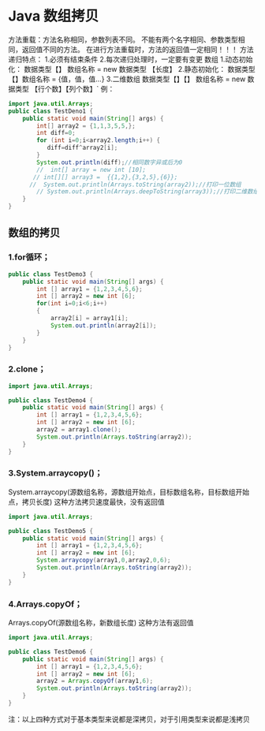 # Java 数组拷贝

方法重载：方法名称相同，参数列表不同。
不能有两个名字相同、参数类型相同，返回值不同的方法。
在进行方法重载时，方法的返回值一定相同！！！
方法递归特点：
1.必须有结束条件
2.每次递归处理时，一定要有变更
数组
1.动态初始化：
数据类型【】 数组名称 = new 数据类型 【长度】
2.静态初始化：
数据类型【】数组名称 = {值，值，值…}
3.二维数组
数据类型【】【】 数组名称 = new 数据类型 【行个数】【列个数】`
例：

```java
import java.util.Arrays;
public class TestDeno1 {
    public static void main(String[] args) {
        int[] array2 = {1,1,3,5,5,};
        int diff=0;
        for (int i=0;i<array2.length;i++) {
           diff=diff^array2[i];
        }
        System.out.println(diff);//相同数字异或后为0
        //  int[] array = new int [10];
       // int[][] array3 =  {{1,2},{3,2,5},{6}};
      //  System.out.println(Arrays.toString(array2));//打印一位数组
        // System.out.println(Arrays.deepToString(array3));//打印二维数组
	}
}
```


## 数组的拷贝

### 1.for循环；

```java
public class TestDemo3 {
    public static void main(String[] args) {
        int [] array1 = {1,2,3,4,5,6};
        int [] array2 = new int [6];
        for(int i=0;i<6;i++)
        {
            array2[i] = array1[i];
            System.out.println(array2[i]);
        }
    }
}
```



### 2.clone；

```java
import java.util.Arrays;

public class TestDemo4 {
    public static void main(String[] args) {
        int [] array1 = {1,2,3,4,5,6};
        int [] array2 = new int [6];
        array2 = array1.clone();
        System.out.println(Arrays.toString(array2));
    }
}
```

### 3.System.arraycopy()；

System.arraycopy(源数组名称，源数组开始点，目标数组名称，目标数组开始点，拷贝长度)
这种方法拷贝速度最快，没有返回值

```java
import java.util.Arrays;

public class TestDemo5 {
    public static void main(String[] args) {
        int [] array1 = {1,2,3,4,5,6};
        int [] array2 = new int [6];
        System.arraycopy(array1,0,array2,0,6);
        System.out.println(Arrays.toString(array2));
    }
}
```

### 4.Arrays.copyOf；

Arrays.copyOf(源数组名称，新数组长度)
这种方法有返回值

```java
import java.util.Arrays;

public class TestDemo6 {
    public static void main(String[] args) {
        int [] array1 = {1,2,3,4,5,6};
        int [] array2 = new int [6];
        array2 = Arrays.copyOf(array1,6);
        System.out.println(Arrays.toString(array2));
    }
}

```

注：以上四种方式对于基本类型来说都是深拷贝，对于引用类型来说都是浅拷贝

